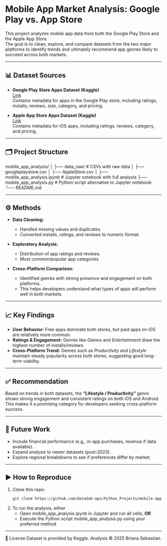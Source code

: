 # Mobile App Market Analysis: Google Play vs. App Store

This project analyzes mobile app data from both the Google Play Store and the Apple App Store.  
The goal is to clean, explore, and compare datasets from the two major platforms to identify trends and ultimately recommend app genres likely to succeed across both markets.  

---

## 📊 Dataset Sources

- **Google Play Store Apps Dataset (Kaggle)**  
  [Link](https://www.kaggle.com/datasets/lava18/google-play-store-apps)  
  Contains metadata for apps in the Google Play store, including ratings, installs, reviews, size, category, and pricing.

- **Apple App Store Apps Dataset (Kaggle)**  
  [Link](https://www.kaggle.com/datasets/ramamet4/app-store-apple-data-set-10k-apps)  
  Contains metadata for iOS apps, including ratings, reviews, category, and pricing.

---

## 🗂 Project Structure

mobile_app_analysis/
│
├── data_raw/ # CSVs with raw data
│ ├── googleplaystore.csv
│ ├── AppleStore.csv
│
├── mobile_app_analysis.ipynb # Jupyter notebook with full analysis
├── mobile_app_analysis.py # Python script alternative to Jupyter notebook
└── README.md


---

## ⚙️ Methods

- **Data Cleaning:**  
  - Handled missing values and duplicates.  
  - Converted installs, ratings, and reviews to numeric format.  

- **Exploratory Analysis:**  
  - Distribution of app ratings and reviews.  
  - Most common/popular app categories.  

- **Cross-Platform Comparison:**  
  - Identified genres with strong presence and engagement on both platforms.
  - This helps developers understand what types of apps will perform well in both markets.

---

## 📈 Key Findings

- **User Behavior:** Free apps dominate both stores, but paid apps on iOS are relatively more common.  
- **Ratings & Engagement:** Genres like *Games* and *Entertainment* draw the highest number of installs/reviews.  
- **Cross-Platform Trend:** Genres such as *Productivity* and *Lifestyle* maintain steady popularity across both stores, suggesting good long-term viability.  

---

## ✅ Recommendation

Based on trends in both datasets, the **“Lifestyle / Productivity”** genre shows strong engagement and consistent ratings on both iOS and Android.  
This makes it a promising category for developers seeking cross-platform success.  

---

## 🔮 Future Work

- Include financial performance (e.g., in-app purchases, revenue if data available).  
- Expand analysis to newer datasets (post-2023).  
- Explore regional breakdowns to see if preferences differ by market.  

---

## ▶️ How to Reproduce

1. Clone this repo:  
   ```bash
   git clone https://github.com/dataSeb-ops/Python_Projects/mobile-app-analysis.git
2. To run the analysis, either
   - Open mobile_app_analysis.ipynb in Jupyter and run all cells, **OR**
   - Execute the Python script mobile_app_analysis.py using your preferred method

___
  
📎 License
Dataset is provided by Kaggle. Analysis © 2025 Briana Sebastian.
